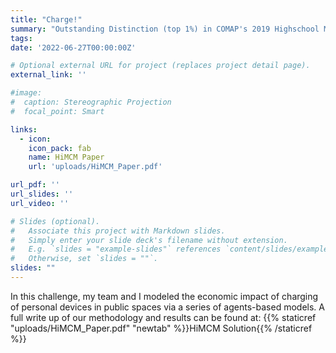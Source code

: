 ```yaml
---
title: "Charge!"
summary: "Outstanding Distinction (top 1%) in COMAP's 2019 Highschool Mathematical Challenge in Modeling"
tags:
date: '2022-06-27T00:00:00Z'

# Optional external URL for project (replaces project detail page).
external_link: ''

#image: 
#  caption: Stereographic Projection
#  focal_point: Smart

links:
  - icon: 
    icon_pack: fab
    name: HiMCM Paper
    url: 'uploads/HiMCM_Paper.pdf'

url_pdf: ''
url_slides: ''
url_video: ''

# Slides (optional).
#   Associate this project with Markdown slides.
#   Simply enter your slide deck's filename without extension.
#   E.g. `slides = "example-slides"` references `content/slides/example-slides.md`.
#   Otherwise, set `slides = ""`.
slides: ""
---
```



In this challenge, my team and I modeled the economic impact of charging of personal devices in public spaces via a series of agents-based models. A full write up of our methodology and results can be found at: {{% staticref "uploads/HiMCM_Paper.pdf" "newtab" %}}HiMCM Solution{{% /staticref %}}